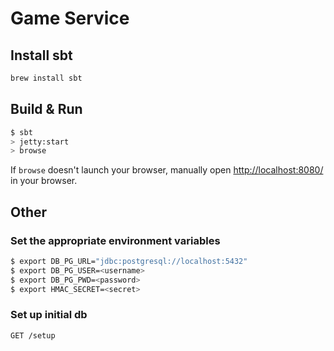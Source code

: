 # Game Service #

## Install sbt ##
```sh
brew install sbt
```

## Build & Run ##

```sh
$ sbt
> jetty:start
> browse
```

If `browse` doesn't launch your browser, manually open [http://localhost:8080/](http://localhost:8080/) in your browser.

## Other ##

### Set the appropriate environment variables

```sh
$ export DB_PG_URL="jdbc:postgresql://localhost:5432"
$ export DB_PG_USER=<username>
$ export DB_PG_PWD=<password>
$ export HMAC_SECRET=<secret>
```

### Set up initial db

```GET /setup```
